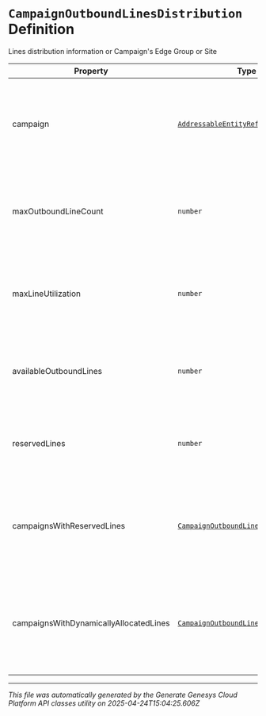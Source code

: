 # `CampaignOutboundLinesDistribution` Definition

Lines distribution information or Campaign's Edge Group or Site

| Property | Type | Required | Description |
|----------|------|----------|-------------|
| campaign | [`AddressableEntityRef`](addressableentityref-definition.md) | No | The Campaign for which dialing group distribution information was requested |
| maxOutboundLineCount | `number` | No | Maximum outbound calls that can be placed for Campaign's Edge Group or Site |
| maxLineUtilization | `number` | No | Maximum ratio of dialer calls to Campaign's Edge Group or Site capacity |
| availableOutboundLines | `number` | No | Number of available outbound lines in Campaign's Edge Group or Site |
| reservedLines | `number` | No | Number of reserved outbound lines in Campaign's Edge Group or Site |
| campaignsWithReservedLines | [`CampaignOutboundLinesReservation[]`](campaignoutboundlinesreservation-definition.md) | No | Information about campaigns with reserving lines in Campaign's Edge Group or Site |
| campaignsWithDynamicallyAllocatedLines | [`CampaignOutboundLinesAllocation[]`](campaignoutboundlinesallocation-definition.md) | No | Information about campaigns using dynamic lines allocation in Campaign's Edge Group or Site |

---

*This file was automatically generated by the Generate Genesys Cloud Platform API classes utility on 2025-04-24T15:04:25.606Z*